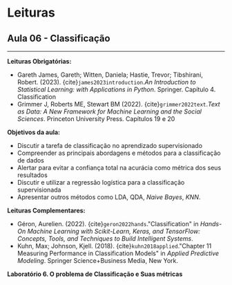 # Leituras

## Aula 06 - Classificação
___

**Leituras Obrigatórias:**  
- Gareth James, Gareth; Witten, Daniela; Hastie, Trevor; Tibshirani, Robert. (2023). {cite}`james2023introduction`.*An Introduction to Statistical Learning: with Applications in Python*. Springer. Capítulo 4. Classification  
- Grimmer J, Roberts ME, Stewart BM (2022). {cite}`grimmer2022text`.*Text as Data: A New Framework for Machine Learning and the Social Sciences*. Princeton University Press. Capítulos 19 e 20  

**Objetivos da aula:**  
- Discutir a tarefa de classificação no aprendizado supervisionado
- Compreender as principais abordagens e métodos para a classificação de dados  
- Alertar para evitar a confiança total na acurácia como métrica dos seus resultados  
- Discutir e utilizar a regressão logística para a classificação supervisionada
- Apresentar outros métodos como LDA, QDA, *Naive Bayes*, *KNN*.


**Leituras Complementares:**

- Géron, Aurelien. (2022). {cite}`geron2022hands`."Classification" in *Hands-On Machine Learning with Scikit-Learn, Keras, and TensorFlow: Concepts, Tools, and Techniques to Build Intelligent Systems*.  
- Kuhn, Max; Johnson, Kjell. (2018). {cite}`kuhn2018applied`."Chapter 11 Measuring Performance in Classification Models" in *Applied Predictive Modeling*. Springer Science+Business Media, New York.  




**Laboratório 6. O problema de Classificação e Suas métricas**  




